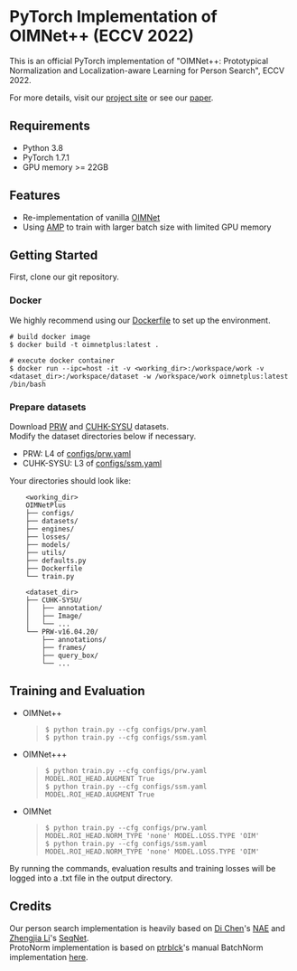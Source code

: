 # PyTorch Implementation of OIMNet++ (ECCV 2022)
This is an official PyTorch implementation of "OIMNet++: Prototypical Normalization and Localization-aware Learning for Person Search", ECCV 2022.

For more details, visit our [project site](https://cvlab.yonsei.ac.kr/projects/OIMNetPlus/) or see our [paper]().

## Requirements
* Python 3.8
* PyTorch 1.7.1
* GPU memory >= 22GB

## Features
* Re-implementation of vanilla [OIMNet](https://openaccess.thecvf.com/content_cvpr_2017/papers/Xiao_Joint_Detection_and_CVPR_2017_paper.pdf) 
* Using [AMP](https://pytorch.org/docs/stable/notes/amp_examples.html) to train with larger batch size with limited GPU memory

## Getting Started
First, clone our git repository.

### Docker
We highly recommend using our [Dockerfile](https://github.com/cvlab-yonsei/OIMNetPlus/Dockerfile) to set up the environment.
```
# build docker image
$ docker build -t oimnetplus:latest . 

# execute docker container
$ docker run --ipc=host -it -v <working_dir>:/workspace/work -v <dataset_dir>:/workspace/dataset -w /workspace/work oimnetplus:latest /bin/bash 
```

### Prepare datasets
Download [PRW](https://github.com/liangzheng06/PRW-baseline) and [CUHK-SYSU](https://github.com/ShuangLI59/person_search) datasets.<br>
Modify the dataset directories below if necessary.

* PRW: L4 of [configs/prw.yaml](https://github.com/cvlab-yonsei/OIMNetPlus/configs/prw.yaml)<br>
* CUHK-SYSU: L3 of [configs/ssm.yaml](https://github.com/cvlab-yonsei/OIMNetPlus/configs/prw.yaml)<br>

Your directories should look like:
```
    <working_dir>
    OIMNetPlus
    ├── configs/
    ├── datasets/
    ├── engines/
    ├── losses/
    ├── models/
    ├── utils/
    ├── defaults.py
    ├── Dockerfile
    └── train.py
    
    <dataset_dir>
    ├── CUHK-SYSU/
    │   ├── annotation/
    │   ├── Image/
    │   └── ...
    └── PRW-v16.04.20/
        ├── annotations/
        ├── frames/
        ├── query_box/
        └── ...
```

## Training and Evaluation
* OIMNet++ 
    > `$ python train.py --cfg configs/prw.yaml`<br>
    > `$ python train.py --cfg configs/ssm.yaml` 

* OIMNet+++
    > `$ python train.py --cfg configs/prw.yaml MODEL.ROI_HEAD.AUGMENT True`<br>
    > `$ python train.py --cfg configs/ssm.yaml MODEL.ROI_HEAD.AUGMENT True`

* OIMNet
    > `$ python train.py --cfg configs/prw.yaml MODEL.ROI_HEAD.NORM_TYPE 'none' MODEL.LOSS.TYPE 'OIM'`<br> 
    > `$ python train.py --cfg configs/ssm.yaml MODEL.ROI_HEAD.NORM_TYPE 'none' MODEL.LOSS.TYPE 'OIM'` 

By running the commands, evaluation results and training losses will be logged into a .txt file in the output directory.

<!-- ## Bibtex
```
@
``` -->


## Credits
Our person search implementation is heavily based on [Di Chen](https://di-chen.me/)'s [NAE](https://github.com/dichen-cd/NAE4PS) and [Zhengjia Li](https://github.com/serend1p1ty)'s [SeqNet](https://github.com/serend1p1ty/SeqNet).<br>
ProtoNorm implementation is based on [ptrblck](https://github.com/ptrblck)'s manual BatchNorm implementation [here](https://github.com/ptrblck/pytorch_misc/blob/master/batch_norm_manual.py).
